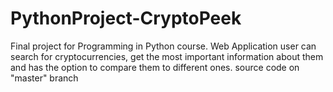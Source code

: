 # PythonProject-CryptoPeek
Final project for Programming in Python course. Web Application user can search for cryptocurrencies, get the most important information about them and has the option to compare them to different ones.
source code on "master" branch
